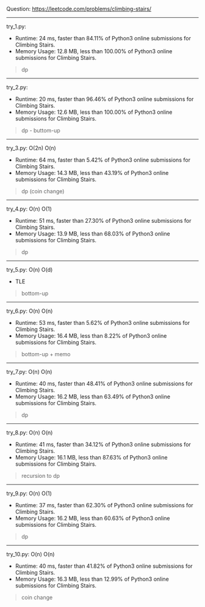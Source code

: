 Question: https://leetcode.com/problems/climbing-stairs/

---

try_1.py:
* Runtime: 24 ms, faster than 84.11% of Python3 online submissions for Climbing Stairs.
* Memory Usage: 12.8 MB, less than 100.00% of Python3 online submissions for Climbing Stairs.

> dp

---

try_2.py:
* Runtime: 20 ms, faster than 96.46% of Python3 online submissions for Climbing Stairs.
* Memory Usage: 12.6 MB, less than 100.00% of Python3 online submissions for Climbing Stairs.

> dp - buttom-up

---

try_3.py: O(2n) O(n)

* Runtime: 64 ms, faster than 5.42% of Python3 online submissions for Climbing Stairs.
* Memory Usage: 14.3 MB, less than 43.19% of Python3 online submissions for Climbing Stairs.

> dp (coin change)

---

try_4.py: O(n) O(1)

* Runtime: 51 ms, faster than 27.30% of Python3 online submissions for Climbing Stairs.
* Memory Usage: 13.9 MB, less than 68.03% of Python3 online submissions for Climbing Stairs.

> dp

---

try_5.py: O(n) O(d)

* TLE

> bottom-up

---

try_6.py: O(n) O(n)

* Runtime: 53 ms, faster than 5.62% of Python3 online submissions for Climbing Stairs.
* Memory Usage: 16.4 MB, less than 8.22% of Python3 online submissions for Climbing Stairs.

> bottom-up + memo

---

try_7.py: O(n) O(n)

* Runtime: 40 ms, faster than 48.41% of Python3 online submissions for Climbing Stairs.
* Memory Usage: 16.2 MB, less than 63.49% of Python3 online submissions for Climbing Stairs.

> dp

---

try_8.py: O(n) O(n)

* Runtime: 41 ms, faster than 34.12% of Python3 online submissions for Climbing Stairs.
* Memory Usage: 16.1 MB, less than 87.63% of Python3 online submissions for Climbing Stairs.

> recursion to dp

---

try_9.py: O(n) O(1)

* Runtime: 37 ms, faster than 62.30% of Python3 online submissions for Climbing Stairs.
* Memory Usage: 16.2 MB, less than 60.63% of Python3 online submissions for Climbing Stairs.

> dp

---

try_10.py: O(n) O(n)

* Runtime: 40 ms, faster than 41.82% of Python3 online submissions for Climbing Stairs.
* Memory Usage: 16.3 MB, less than 12.99% of Python3 online submissions for Climbing Stairs.

> coin change 
